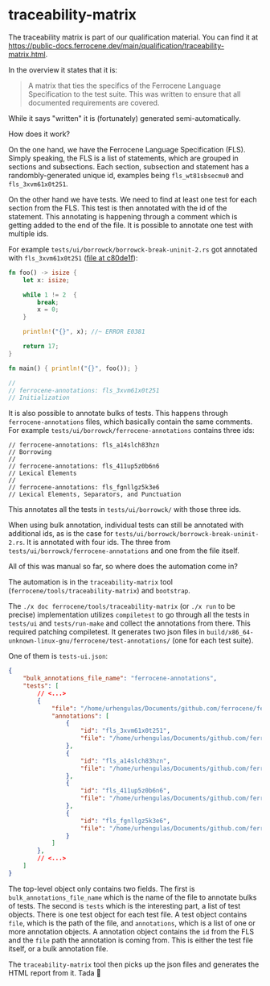 <!-- SPDX-License-Identifier: MIT OR Apache-2.0 -->
<!-- SPDX-FileCopyrightText: The Ferrocene Developers -->

# traceability-matrix

The traceability matrix is part of our qualification material. You can find it at https://public-docs.ferrocene.dev/main/qualification/traceability-matrix.html.

In the overview it states that it is:

> A matrix that ties the specifics of the Ferrocene Language Specification to the test suite. This was written to ensure that all documented requirements are covered.

While it says "written" it is (fortunately) generated semi-automatically.

How does it work?

On the one hand, we have the Ferrocene Language Specification (FLS). Simply speaking, the FLS is a list of statements, which are grouped in sections and subsections. Each section, subsection and statement has a randombly-generated unique id, examples being `fls_wt81sbsecmu0` and `fls_3xvm61x0t251`.

On the other hand we have tests. We need to find at least one test for each section from the FLS. This test is then annotated with the id of the statement. This annotating is happening through a comment which is getting added to the end of the file. It is possible to annotate one test with multiple ids.

For example `tests/ui/borrowck/borrowck-break-uninit-2.rs` got annotated with `fls_3xvm61x0t251` ([file at c80de1f](https://github.com/ferrocene/ferrocene/blob/c80de1fa7eecdfbe4579b13e2aaa93fb0586f9c6/tests/ui/borrowck/borrowck-break-uninit-2.rs)):

```rust
fn foo() -> isize {
    let x: isize;

    while 1 != 2  {
        break;
        x = 0;
    }

    println!("{}", x); //~ ERROR E0381

    return 17;
}

fn main() { println!("{}", foo()); }

//
// ferrocene-annotations: fls_3xvm61x0t251
// Initialization
```

It is also possible to annotate bulks of tests. This happens through `ferrocene-annotations` files, which basically contain the same comments. For example `tests/ui/borrowck/ferrocene-annotations` contains three ids:

```
// ferrocene-annotations: fls_a14slch83hzn
// Borrowing
//
// ferrocene-annotations: fls_411up5z0b6n6
// Lexical Elements
//
// ferrocene-annotations: fls_fgnllgz5k3e6
// Lexical Elements, Separators, and Punctuation
```

This annotates all the tests in `tests/ui/borrowck/` with those three ids.

When using bulk annotation, individual tests can still be annotated with additional ids, as is the case for `tests/ui/borrowck/borrowck-break-uninit-2.rs`. It is annotated with four ids. The three from `tests/ui/borrowck/ferrocene-annotations` and one from the file itself.

All of this was manual so far, so where does the automation come in?

The automation is in the `traceability-matrix` tool (`ferrocene/tools/traceability-matrix`) and `bootstrap`.

The `./x doc ferrocene/tools/traceability-matrix` (or `./x run` to be precise) implementation utilizes `compiletest` to go through all the tests in `tests/ui` and `tests/run-make` and collect the annotations from there. This required patching compiletest. It generates two json files in `build/x86_64-unknown-linux-gnu/ferrocene/test-annotations/` (one for each test suite).

One of them is `tests-ui.json`:

```json
{
    "bulk_annotations_file_name": "ferrocene-annotations",
    "tests": [
        // <...>
        {
            "file": "/home/urhengulas/Documents/github.com/ferrocene/ferrocene/tests/ui/borrowck/borrowck-break-uninit-2.rs",
            "annotations": [
                {
                    "id": "fls_3xvm61x0t251",
                    "file": "/home/urhengulas/Documents/github.com/ferrocene/ferrocene/tests/ui/borrowck/borrowck-break-uninit-2.rs"
                },
                {
                    "id": "fls_a14slch83hzn",
                    "file": "/home/urhengulas/Documents/github.com/ferrocene/ferrocene/tests/ui/borrowck/ferrocene-annotations"
                },
                {
                    "id": "fls_411up5z0b6n6",
                    "file": "/home/urhengulas/Documents/github.com/ferrocene/ferrocene/tests/ui/borrowck/ferrocene-annotations"
                },
                {
                    "id": "fls_fgnllgz5k3e6",
                    "file": "/home/urhengulas/Documents/github.com/ferrocene/ferrocene/tests/ui/borrowck/ferrocene-annotations"
                }
            ]
        },
        // <...>
    ]
}
```

The top-level object only contains two fields. The first is `bulk_annotations_file_name` which is the name of the file to annotate bulks of tests. The second is `tests` which is the interesting part, a list of test objects. There is one test object for each test file. A test object contains `file`, which is the path of the file, and `annotations`, which is a list of one or more annotation objects. A annotation object contains the `id` from the FLS and the `file` path the annotation is coming from. This is either the test file itself, or a bulk annotation file.

The `traceability-matrix` tool then picks up the json files and generates the HTML report from it. Tada 🎉
